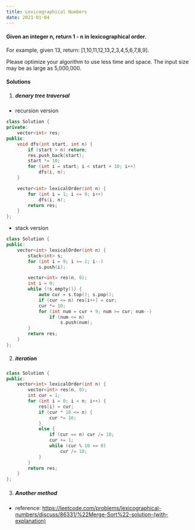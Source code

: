 ```yaml
---
title: Lexicographical Numbers
date: 2021-01-04
---
```

#### Given an integer n, return 1 - n in lexicographical order.

For example, given 13, return: [1,10,11,12,13,2,3,4,5,6,7,8,9].

Please optimize your algorithm to use less time and space. The input size may be as large as 5,000,000.

#### Solutions

1. ##### denary tree traversal

- recursion version

```cpp
class Solution {
private:
    vector<int> res;
public:
    void dfs(int start, int n) {
        if (start > n) return;
        res.push_back(start);
        start *= 10;
        for (int i = start; i < start + 10; i++)
            dfs(i, n);
    }

    vector<int> lexicalOrder(int n) {
        for (int i = 1; i <= 9; i++)
            dfs(i, n);
        return res;
    }
};
```

- stack version

```cpp
class Solution {
public:
    vector<int> lexicalOrder(int n) {
        stack<int> s;
        for (int i = 9; i >= 1; i--)
            s.push(i);

        vector<int> res(n, 0);
        int i = 0;
        while (!s.empty()) {
            auto cur = s.top(); s.pop();
            if (cur <= n) res[i++] = cur;
            cur *= 10;
            for (int num = cur + 9; num >= cur; num--)
                if (num <= n)
                    s.push(num);
        }
        return res;
    }
};
```


2. ##### iteration

```cpp
class Solution {
public:
    vector<int> lexicalOrder(int n) {
        vector<int> res(n, 0);
        int cur = 1;
        for (int i = 0; i < n; i++) {
            res[i] = cur;
            if (cur * 10 <= n) {
                cur *= 10;
            }
            else {
                if (cur == n) cur /= 10;
                cur += 1;
                while (cur % 10 == 0)
                    cur /= 10;
            }
        }
        return res;
    }
};
```

3. ##### Another method

- reference: https://leetcode.com/problems/lexicographical-numbers/discuss/86331/%22Merge-Sort%22-solution-(with-explanation)